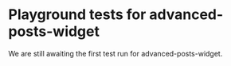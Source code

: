 # Playground tests for advanced-posts-widget
We are still awaiting the first test run for advanced-posts-widget.
